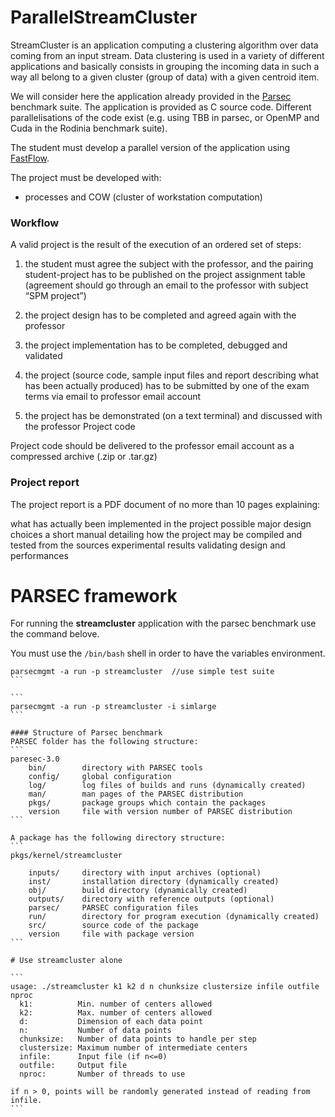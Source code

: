 # ParallelStreamCluster
StreamCluster is an application computing a clustering algorithm over data coming from an input stream. Data clustering is used in a variety of different applications and basically consists in grouping the incoming data in such a way all belong to a given cluster (group of data) with a given centroid item.

We will consider here the application already provided in the [Parsec](http://parsec.cs.princeton.edu/ "Parsec web site") benchmark suite. The application is provided as C source code. Different parallelisations of the code exist (e.g. using TBB in parsec, or OpenMP and Cuda in the Rodinia benchmark suite).

The student must develop a parallel version of the application using [FastFlow](http://calvados.di.unipi.it/ "FastFlow web site").

The project must be developed with:
- processes and COW (cluster of workstation computation)

### Workflow

A valid project is the result of the execution of an ordered set of steps:

1. the student must agree the subject with the professor, and the pairing student-project has to be published on the project assignment table (agreement should go through an email to the professor with subject “SPM project”)

2. the project design has to be completed and agreed again with the professor
3. the project implementation has to be completed, debugged and validated
4. the project (source code, sample input files and report describing what has been actually produced) has to be submitted by one of the exam terms via email to professor email account
5. the project has be demonstrated (on a text terminal) and discussed with the professor
Project code

Project code should be delivered to the professor email account as a compressed archive (.zip or .tar.gz)

### Project report

The project report is a PDF document of no more than 10 pages explaining:

what has actually been implemented in the project
possible major design choices
a short manual detailing how the project may be compiled and tested from the sources
experimental results validating design and performances

# PARSEC framework

For running the **streamcluster** application with the parsec benchmark use the command belove.

You must use the `/bin/bash` shell in order to have the variables environment.
````
parsecmgmt -a run -p streamcluster  //use simple test suite
```

```
parsecmgmt -a run -p streamcluster -i simlarge
```

#### Structure of Parsec benchmark
PARSEC folder has the following structure:
```
paresec-3.0
	bin/		directory with PARSEC tools
	config/		global configuration
	log/		log files of builds and runs (dynamically created)
	man/		man pages of the PARSEC distribution
	pkgs/		package groups which contain the packages
	version		file with version number of PARSEC distribution
```

A package has the following directory structure:
```
pkgs/kernel/streamcluster

	inputs/		directory with input archives (optional)
	inst/		installation directory (dynamically created)
	obj/		build directory (dynamically created)
	outputs/	directory with reference outputs (optional)
	parsec/		PARSEC configuration files
	run/		directory for program execution (dynamically created)
	src/		source code of the package
	version		file with package version
```

# Use streamcluster alone

```
usage: ./streamcluster k1 k2 d n chunksize clustersize infile outfile nproc
  k1:          Min. number of centers allowed
  k2:          Max. number of centers allowed
  d:           Dimension of each data point
  n:           Number of data points
  chunksize:   Number of data points to handle per step
  clustersize: Maximum number of intermediate centers
  infile:      Input file (if n<=0)
  outfile:     Output file
  nproc:       Number of threads to use

if n > 0, points will be randomly generated instead of reading from infile.
```
